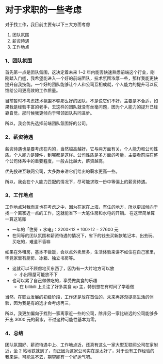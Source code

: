 # 对于求职的一些考虑

对于找工作，我目前主要有以下三大方面考虑

1. 团队氛围
2. 薪资待遇
3. 工作地点


### 1、团队氛围

首先第一点是团队氛围，这决定着未来 1~2 年内能否快速熟悉前端这个行业，刚刚踏入门槛，我希望能进入一个好的前端团队，技术氛围浓厚一些，那样我能更快提升自我技能。一个好的团队能够让个人和公司互相成就，个人能力的提升可以反馈给公司更高效的工作质量。

目前暂时不考虑技术氛围不够那么好的团队，不是说它们不好，主要是不合适，如果我是经验丰富的老手，去这样的团队就没有丝毫问题，因为个人能力的提升已经靠自觉，那时候我更倾向于带领团队共同进步。

所以，我会优先选择前端团队氛围好的公司。

### 2、薪资待遇

薪资待遇也是要考虑在内的，当然越高越好，它与两方面有关，个人能力和公司性质。个人能力是硬件，到哪都是这样。公司性质是多方面的考量，主要看前端在整个公司体系中的重要程度，一般占比越大，薪资越高。

优先投递互联网公司，大多数来讲它们给出的薪水更高一些。

所以，我会在个人能力匹配的情况下，尽可能求取一份中等偏上的薪资待遇。

### 3、工作地点

工作地点对我而言也在考虑之中，因为在家在上海，有住的地方，所以更加倾向于找一个离家近一点的工作，这就能省下一大笔住房和水电的开销。
在这里简单算一算这笔账

- 一年的「住房 + 水电」：2200×12 + 100×12 = 27600 元
- 在同等的团队氛围和薪资待遇的情况下，省下的钱去买新款笔记本、出去玩、买吃的，难道不香嘛


如果在外租房，基本不做饭，会以点外卖居多，生活体验来讲不如住在自己家里，毕竟家里有厨房、冰箱、独立书房等。

- 这就可以不顾虑地买东西了，因为有一大片地方可以放
   - 小出租屋可能放不下
- 也可以累了自己做做吃的，享受做美食的乐趣
   - 在 bilibili 上关注了好多美食 up 主，特别想在有时间了学着做


当然，在职业发展的初级阶段，工作还是放在首位的，未来再逐渐提高生活的体验，因为我是有的选才会考虑再三。

所以，我更加偏向于找到一家离家近一些的公司，除非另一家比较远的公司能够多开出 3000 元的薪水，不过这种可能性基本为零。


### 4、总结

团队氛围好、薪资待遇中上、工作地点近，还真有这么一家大型互联网公司在家附近，坐 2 站地铁就到了，而正因为这家公司实在是太好了，对于没有工作经验的我来讲，可能进不去，期望能有一个好运气吧。
